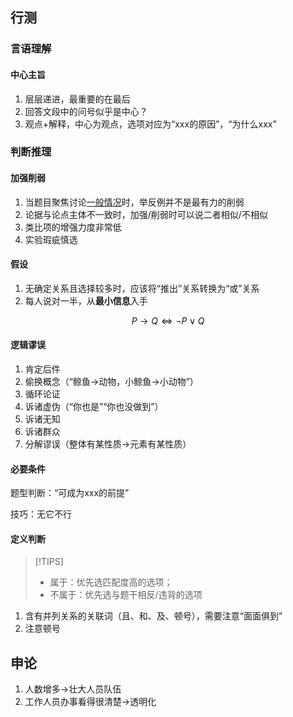 ## 行测

### 言语理解

#### 中心主旨

1. 层层递进，最重要的在最后
2. 回答文段中的问号似乎是中心？
3. 观点+解释，中心为观点，选项对应为“xxx的原因”，“为什么xxx”

### 判断推理

#### 加强削弱

1. 当题目聚焦讨论<u>一般情况</u>时，举反例并不是最有力的削弱
2. 论据与论点主体不一致时，加强/削弱时可以说二者相似/不相似
3. 类比项的增强力度非常低
4. 实验瑕疵慎选

#### 假设

1. 无确定关系且选择较多时，应该将“推出”关系转换为“或”关系
2. 每人说对一半，从**最小信息**入手

$$
P \to Q \iff \neg P \lor Q
$$

#### 逻辑谬误

1. 肯定后件
2. 偷换概念（“鲸鱼->动物，小鲸鱼->小动物”）
3. 循环论证
4. 诉诸虚伪（“你也是”“你也没做到”）
5. 诉诸无知
6. 诉诸群众
7. 分解谬误（整体有某性质->元素有某性质）

#### 必要条件

题型判断：“可成为xxx的前提”

技巧：无它不行

#### 定义判断

> [!TIPS]
> + 属于：优先选匹配度高的选项；
> + 不属于：优先选与题干相反/违背的选项

1. 含有并列关系的关联词（且、和、及、顿号），需要注意“面面俱到”
2. 注意顿号

## 申论

1. 人数增多->壮大人员队伍
2. 工作人员办事看得很清楚->透明化
